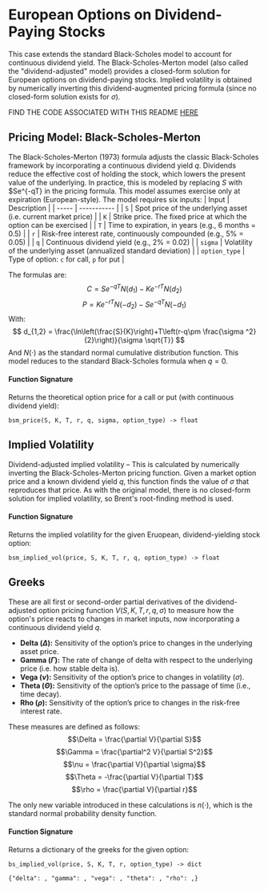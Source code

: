 # European Options on Dividend-Paying Stocks
This case extends the standard Black-Scholes model to account for continuous dividend yield. The Black-Scholes-Merton model (also called the "dividend-adjusted" model) provides a closed-form solution for European options on dividend-paying stocks. Implied volatility is obtained by numerically inverting this dividend-augmented pricing formula (since no closed-form solution exists for $\sigma$).

FIND THE CODE ASSOCIATED WITH THIS README [HERE](../src/2_european_dividend_stocks.py)

## Pricing Model: Black-Scholes-Merton
The Black-Scholes-Merton (1973) formula adjusts the classic Black-Scholes framework by incorporating a continuous dividend yield $q$. Dividends reduce the effective cost of holding the stock, which lowers the present value of the underlying. In practice, this is modeled by replacing $S$ with $Se^{-qT} in the pricing formula. This model assumes exercise only at expiration (European-style). The model requires six inputs:
| Input | Description |
| ----- | ----------- |
| `S` |	Spot price of the underlying asset (i.e. current market price) |
| `K` | Strike price. The fixed price at which the option can be exercised |
| `T` |	Time to expiration, in years (e.g., 6 months = 0.5) |
| `r` |	Risk-free interest rate, continuously compounded (e.g., 5% = 0.05) |
| `q` |	Continuous dividend yield (e.g., 2% = 0.02) |
| `sigma` |	Volatility of the underlying asset (annualized standard deviation) |
| `option_type` | Type of option: `c` for call, `p` for put |

The formulas are:
$$
C=Se^{-qT}N(d_1)-Ke^{-rT}N(d_2)
$$
$$
P=Ke^{-rT}N(-d_2)-Se^{-qT}N(-d_1)
$$
With:
$$
d_{1,2} = \frac{\ln\left(\frac{S}{K}\right)+T\left(r-q\pm \frac{\sigma ^2}{2}\right)}{\sigma \sqrt{T}}
$$
And $N(\cdot)$ as the standard normal cumulative distribution function. This model reduces to the standard Black-Scholes formula when $q=0$.

#### Function Signature
Returns the theoretical option price for a call or put (with continuous dividend yield):

`bsm_price(S, K, T, r, q, sigma, option_type) -> float`

## Implied Volatility

Dividend-adjusted implied volatility – This is calculated by numerically inverting the Black-Scholes-Merton pricing function. Given a market option price and a known dividend yield $q$, this function finds the value of $\sigma$ that reproduces that price. As with the original model, there is no closed-form solution for implied volatility, so Brent's root-finding method is used.

#### Function Signature
Returns the implied volatility for the given Eruopean, dividend-yielding stock option:

`bsm_implied_vol(price, S, K, T, r, q, option_type) -> float`

## Greeks

These are all first or second-order partial derivatives of the dividend-adjusted option pricing function $V(S,K,T,r,q, \sigma)$ to measure how the option's price reacts to changes in market inputs, now incorporating a continuous dividend yield $q$.

- **Delta ($\Delta$):** Sensitivity of the option’s price to changes in the underlying asset price.
- **Gamma ($\Gamma$):** The rate of change of delta with respect to the underlying price (i.e. how stable delta is).
- **Vega ($\nu$):** Sensitivity of the option’s price to changes in volatility ($\sigma$).
- **Theta ($\Theta$):** Sensitivity of the option’s price to the passage of time (i.e., time decay).
- **Rho ($\rho$):** Sensitivity of the option’s price to changes in the risk-free interest rate.

These measures are defined as follows:
$$\Delta = \frac{\partial V}{\partial S}$$
$$\Gamma = \frac{\partial^2 V}{\partial S^2}$$
$$\nu = \frac{\partial V}{\partial \sigma}$$
$$\Theta = -\frac{\partial V}{\partial T}$$
$$\rho = \frac{\partial V}{\partial r}$$

The only new variable introduced in these calculations is $n(\cdot)$, which is the standard normal probability density function.
#### Function Signature
Returns a dictionary of the greeks for the given option:

`bs_implied_vol(price, S, K, T, r, option_type) -> dict`

`{"delta": , "gamma": , "vega": , "theta": , "rho": ,}`